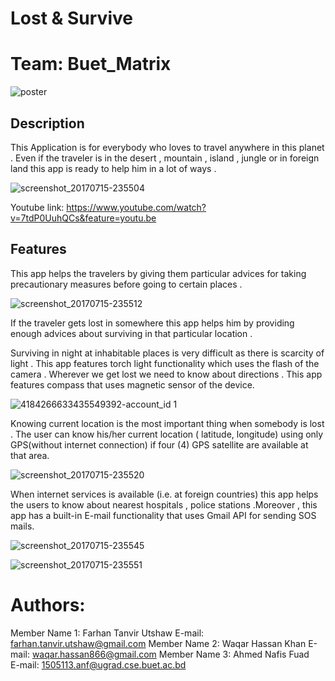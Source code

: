 # Lost & Survive
# Team: Buet_Matrix

![poster](https://user-images.githubusercontent.com/18516336/28241679-e0c6d98a-69ba-11e7-966b-357cccdad4f0.png)

## Description 
This Application is for everybody who loves to travel anywhere  in this planet . Even if the traveler is in the desert , mountain , island , jungle or in foreign land this app is ready to help him in a lot of ways . 

![screenshot_20170715-235504](https://user-images.githubusercontent.com/18516336/28241684-fc65e9d8-69ba-11e7-9da8-107a178a1bcc.jpg)

Youtube link: https://www.youtube.com/watch?v=7tdP0UuhQCs&feature=youtu.be
 
## Features 
This app helps the travelers by giving them particular advices for taking precautionary measures before going to certain places . 

![screenshot_20170715-235512](https://user-images.githubusercontent.com/18516336/28241687-09e722ca-69bb-11e7-9647-aaa96f86a8a6.jpg)

If the traveler gets lost in somewhere this app helps him by providing enough advices about surviving in that particular location . 

Surviving in night at inhabitable places is very difficult as there is scarcity of light . This app features torch light functionality which uses the flash of the camera . 
Wherever we get lost we need to know about directions . This app features compass that uses magnetic sensor of the device. 

![4184266633435549392-account_id 1](https://user-images.githubusercontent.com/18516336/28241717-7c68c952-69bb-11e7-88b1-27938977650d.jpg)

Knowing current location is the most important thing when somebody is lost . The user can know his/her current location ( latitude, longitude)  using only GPS(without internet connection) if four (4) GPS satellite are available at that area. 

![screenshot_20170715-235520](https://user-images.githubusercontent.com/18516336/28241711-483583e6-69bb-11e7-8e5a-e31312fd92eb.jpg)


When internet services is available (i.e. at foreign countries) this app helps the users to know about nearest hospitals , police stations .Moreover , this app has a built-in E-mail functionality that uses Gmail API for sending SOS mails. 

![screenshot_20170715-235545](https://user-images.githubusercontent.com/18516336/28241713-693ed7e0-69bb-11e7-9f88-820f8e558769.jpg)

![screenshot_20170715-235551](https://user-images.githubusercontent.com/18516336/28241715-7012c4f0-69bb-11e7-88da-1ace92d6fb80.jpg)


 
# Authors: 
Member Name 1: Farhan Tanvir Utshaw 
E-mail: farhan.tanvir.utshaw@gmail.com 
Member Name 2: Waqar Hassan Khan 
E-mail: waqar.hassan866@gmail.com 
Member Name 3: Ahmed Nafis Fuad  
E-mail: 1505113.anf@ugrad.cse.buet.ac.bd 

